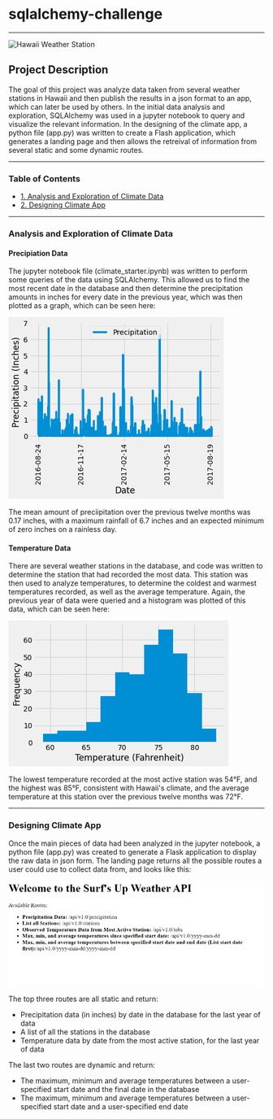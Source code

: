 # sqlalchemy-challenge
-----
![Hawaii Weather Station](https://user-images.githubusercontent.com/123334523/232326553-0baa4541-943e-4791-be5d-2299e0110ba7.png)

## Project Description
The goal of this project was analyze data taken from several weather stations in Hawaii and then publish the results in a json format to an app, which can later be used by others.
In the initial data analysis and exploration, SQLAlchemy was used in a jupyter notebook to query and visualize the relevant information.
In the designing of the climate app, a python file (app.py) was written to create a Flash application, which generates a landing page and then allows the retreival of information from several static and some dynamic routes. 

-----

### Table of Contents
- [1. Analysis and Exploration of Climate Data](https://github.com/jonnybrammah/sqlalchemy-challenge/blob/main/README.md#analysis-and-exploration-of-climate-data)
- [2. Designing Climate App](https://github.com/jonnybrammah/sqlalchemy-challenge/blob/main/README.md#designing-climate-app)
-----

### Analysis and Exploration of Climate Data
#### Precipiation Data
The jupyter notebook file (climate_starter.ipynb) was written to perform some queries of the data using SQLAlchemy. This allowed us to find the most recent date in the database and then determine the precipitation amounts in inches for every date in the previous year, which was then plotted as a graph, which can be seen here:

![Precipitation Graph](https://raw.githubusercontent.com/jonnybrammah/sqlalchemy-challenge/main/Images/prcp_chart.png)

The mean amount of preciipitation over the previous twelve months was 0.17 inches, with a maximum rainfall of 6.7 inches and an expected minimum of zero inches on a rainless day.

#### Temperature Data
There are several weather stations in the database, and code was written to determine the station that had recorded the most data. This station was then used to analyze temperatures, to determine the coldest and warmest temperatures recorded, as well as the average temperature. Again, the previous year of data were queried and a histogram was plotted of this data, which can be seen here:

![Observed Temperature Histogram](https://raw.githubusercontent.com/jonnybrammah/sqlalchemy-challenge/main/Images/tobs_histogram.png)

The lowest temperature recorded at the most active station was 54°F, and the highest was 85°F, consistent with Hawaii's climate, and the average temperature at this station over the previous twelve months was 72°F.

-----

### Designing Climate App
Once the main pieces of data had been analyzed in the jupyter notebook, a python file (app.py) was created to generate a Flask application to display the raw data in json form.
The landing page returns all the possible routes a user could use to collect data from, and looks like this:

![Landing Page](https://raw.githubusercontent.com/jonnybrammah/sqlalchemy-challenge/main/Images/landing_page.png)

The top three routes are all static and return:
- Precipitation data (in inches) by date in the database for the last year of data
- A list of all the stations in the database
- Temperature data by date from the most active station, for the last year of data

The last two routes are dynamic and return:
- The maximum, minimum and average temperatures between a user-specified start date and the final date in the database
- The maximum, minimum and average temperatures between a user-specified start date and a user-specified end date
